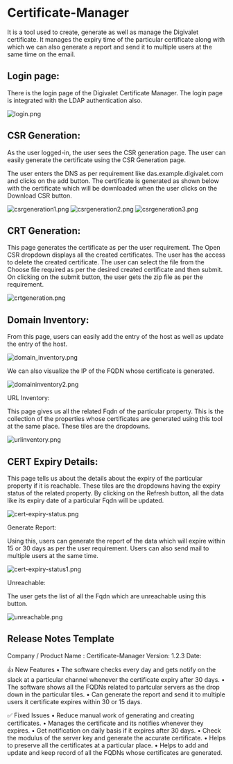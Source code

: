 # Certificate-Manager

It is a tool used to create, generate as well as manage the Digivalet certificate. It manages the expiry time of the particular certificate along with which we can also generate a report and send it to multiple users at the same time on the email.  

## Login page:

There is the login page of the Digivalet Certificate Manager. The login page is integrated with the LDAP authentication also.


![login.png](/sync/login.png)

## CSR Generation:

As the user logged-in, the user sees the CSR generation page. The user can easily generate the certificate using the CSR Generation page. 


The user enters the DNS as per requirement like das.example.digivalet.com and clicks on the add button. The certificate is generated as shown below with the certificate which will be downloaded when the user clicks on the Download CSR button.

![csrgeneration1.png](/sync/csrgeneration1.png)
![csrgeneration2.png](/sync/csrgeneration2.png)
![csrgeneration3.png](/sync/csrgeneration3.png)

## CRT Generation:

This page generates the certificate as per the user requirement. The Open CSR dropdown displays all the created certificates. The user has the access to delete the created certificate. The user can select the file from the Choose file required as per the desired created certificate and then submit. On clicking on the submit button, the user gets the zip file as per the requirement.

![crtgeneration.png](/sync/crtgenerate.png)


## Domain Inventory:

From this page, users can easily add the entry of the host as well as update the entry of the host.

![domain_inventory.png](/sync/domain_inventory.png)

We can also visualize the IP of the FQDN whose certificate is generated. 

![domaininventory2.png](/sync/domainInventory2.png)


URL Inventory:

This page gives us all the related Fqdn of the particular property. This is the collection of the properties whose certificates are generated using this tool at the same place. These tiles are the dropdowns.

![urlinventory.png](/sync/URLInventory.png)

## CERT Expiry Details:

This page tells us about the details about the expiry of the particular property if it is reachable. These tiles are the dropdowns having the expiry status of the related property. By clicking on the Refresh button, all the data like its expiry date of a particular Fqdn will be updated. 



![cert-expiry-status.png](/sync/cert-expiry-status.png)



Generate Report: 

Using this, users can generate the report of the data which will expire within 15 or 30 days as per the user requirement. Users can also send mail to multiple users at the same time.


![cert-expiry-status1.png](/sync/cert-expiry-status1.png)

Unreachable:

The user gets the list of all the Fqdn which are unreachable using this button.

![unreachable.png](/sync/unreachable.png)



## Release Notes Template

Company / Product Name : Certificate-Manager
Version: 1.2.3
Date:
    
👍 New Features
    • The software checks every day and  gets notify on the slack at a particular channel whenever the certificate expiry after 30 days.
    • The software shows all the FQDNs related to partcular servers as the drop down in the particular tiles.
    • Can generate the report and send it to multiple users it certificate expires within 30 or 15 days.

✅ Fixed Issues
    • Reduce manual work of generating and creating certificates.
    • Manages the certificate and its notifies whenever they expires.
    • Get notification on daily basis if it expires after 30 days.
    • Check the modulus of the server key and generate the accurate certificate.
    • Helps to preserve all the certificates at a particular place.
    • Helps to add and update and keep record of all the FQDNs whose certificates are generated.
       
